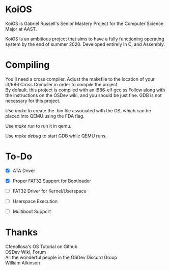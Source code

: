 # KoiOS
KoiOS is Gabriel Russell's Senior Mastery Project for the Computer Science Major at AAST.

KoiOS is an ambitious project that aims to have a fully functioning operating system by the end of summer 2020.
Developed entirely in C, and Assembly.

# Compiling
You'll need a cross compiler. Adjust the makefile to the location of your i3/686 Cross Compiler in order to compile the project.  
By default, this project is compiled with an i686-elf gcc.ss
Follow along with the instructions on the OSDev wiki, and you should be just fine. GDB is not necessary for this project.

Use *make* to create the .bin file associated with the OS, which can be placed into QEMU using the FDA flag.

Use *make run* to run it in qemu.

Use *make debug* to start GDB while QEMU runs.

# To-Do
- [x] ATA Driver
- [x] Proper FAT32 Support for Bootloader
- [ ] FAT32 Driver for Kernel/Userspace
- [ ] Userspace Execution
- [ ] Multiboot Support


# Thanks
Cfenollosa's OS Tutorial on Github  
OSDev Wiki, Forum  
All the wonderful people in the OSDev Discord Group  
William Atkinson  
